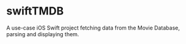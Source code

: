 # swiftTMDB
A use-case iOS Swift project fetching data from the Movie Database, parsing and displaying them.
